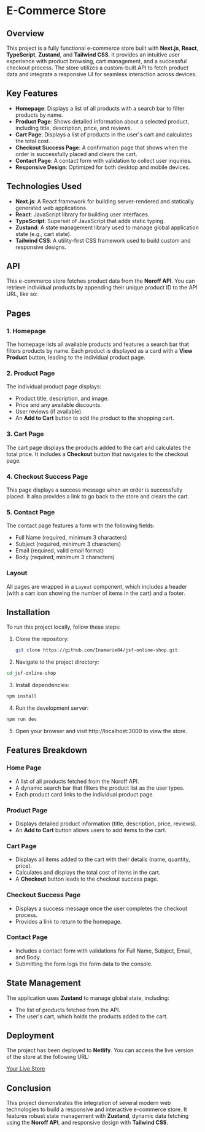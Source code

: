 # E-Commerce Store

## Overview

This project is a fully functional e-commerce store built with **Next.js**, **React**, **TypeScript**, **Zustand**, and **Tailwind CSS**. It provides an intuitive user experience with product browsing, cart management, and a successful checkout process. The store utilizes a custom-built API to fetch product data and integrate a responsive UI for seamless interaction across devices.

## Key Features

- **Homepage**: Displays a list of all products with a search bar to filter products by name.
- **Product Page**: Shows detailed information about a selected product, including title, description, price, and reviews.
- **Cart Page**: Displays a list of products in the user's cart and calculates the total cost.
- **Checkout Success Page**: A confirmation page that shows when the order is successfully placed and clears the cart.
- **Contact Page**: A contact form with validation to collect user inquiries.
- **Responsive Design**: Optimized for both desktop and mobile devices.

## Technologies Used

- **Next.js**: A React framework for building server-rendered and statically generated web applications.
- **React**: JavaScript library for building user interfaces.
- **TypeScript**: Superset of JavaScript that adds static typing.
- **Zustand**: A state management library used to manage global application state (e.g., cart state).
- **Tailwind CSS**: A utility-first CSS framework used to build custom and responsive designs.

## API

This e-commerce store fetches product data from the **Noroff API**. You can retrieve individual products by appending their unique product ID to the API URL, like so:

## Pages

### 1. Homepage

The homepage lists all available products and features a search bar that filters products by name. Each product is displayed as a card with a **View Product** button, leading to the individual product page.

### 2. Product Page

The individual product page displays:

- Product title, description, and image.
- Price and any available discounts.
- User reviews (if available).
- An **Add to Cart** button to add the product to the shopping cart.

### 3. Cart Page

The cart page displays the products added to the cart and calculates the total price. It includes a **Checkout** button that navigates to the checkout page.

### 4. Checkout Success Page

This page displays a success message when an order is successfully placed. It also provides a link to go back to the store and clears the cart.

### 5. Contact Page

The contact page features a form with the following fields:

- Full Name (required, minimum 3 characters)
- Subject (required, minimum 3 characters)
- Email (required, valid email format)
- Body (required, minimum 3 characters)

### Layout

All pages are wrapped in a `Layout` component, which includes a header (with a cart icon showing the number of items in the cart) and a footer.

## Installation

To run this project locally, follow these steps:

1. Clone the repository:

   ```bash
   git clone https://github.com/Inamarie84/jsf-online-shop.git

   ```

2. Navigate to the project directory:

```bash
cd jsf-online-shop

```

3. Install dependencies:

```bash
npm install

```

4. Run the development server:

```bash
npm run dev

```

5. Open your browser and visit http://localhost:3000 to view the store.

## Features Breakdown

### Home Page

- A list of all products fetched from the Noroff API.
- A dynamic search bar that filters the product list as the user types.
- Each product card links to the individual product page.

### Product Page

- Displays detailed product information (title, description, price, reviews).
- An **Add to Cart** button allows users to add items to the cart.

### Cart Page

- Displays all items added to the cart with their details (name, quantity, price).
- Calculates and displays the total cost of items in the cart.
- A **Checkout** button leads to the checkout success page.

### Checkout Success Page

- Displays a success message once the user completes the checkout process.
- Provides a link to return to the homepage.

### Contact Page

- Includes a contact form with validations for Full Name, Subject, Email, and Body.
- Submitting the form logs the form data to the console.

## State Management

The application uses **Zustand** to manage global state, including:

- The list of products fetched from the API.
- The user's cart, which holds the products added to the cart.

## Deployment

The project has been deployed to **Netlify**. You can access the live version of the store at the following URL:

[Your Live Store](https://your-live-store.netlify.app)

## Conclusion

This project demonstrates the integration of several modern web technologies to build a responsive and interactive e-commerce store. It features robust state management with **Zustand**, dynamic data fetching using the **Noroff API**, and responsive design with **Tailwind CSS**.

```

```
